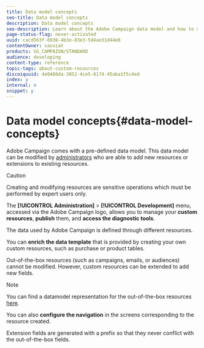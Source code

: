 ```yaml
---
title: Data model concepts
seo-title: Data model concepts
description: Data model concepts
seo-description: Learn about the Adobe Campaign data model and how to modify it.
page-status-flag: never-activated
uuid: cacd563f-6936-4b3e-83e3-5d4ae31d44e8
contentOwner: sauviat
products: SG_CAMPAIGN/STANDARD
audience: developing
content-type: reference
topic-tags: about-custom-resources
discoiquuid: 4e0468da-3052-4ce5-8174-45aba1f5c4ed
index: y
internal: n
snippet: y
---
```


# Data model concepts{#data-model-concepts}

Adobe Campaign comes with a pre-defined data model. This data model can be modified by [administrators](../../administration/using/types-of-users.md#functional-administrators) who are able to add new resources or extensions to existing resources.

>[!CAUTION]
>
>Creating and modifying resources are sensitive operations which must be performed by expert users only.

The **[!UICONTROL Administration]** > **[!UICONTROL Development]** menu, accessed via the Adobe Campaign logo, allows you to manage your **custom resources**, **publish** them, and **access the diagnostic tools**.

The data used by Adobe Campaign is defined through different resources.

You can **enrich the data template** that is provided by creating your own custom resources, such as purchase or product tables.

Out-of-the-box resources (such as campaigns, emails, or audiences) cannot be modified. However, custom resources can be extended to add new fields.

>[!NOTE]
>
>You can find a datamodel representation for the out-of-the-box resources [here](https://docs.campaign.adobe.com/doc/standard/en/datamodel/datamodel.html).

You can also **configure the navigation** in the screens corresponding to the resource created.

Extension fields are generated with a prefix so that they never conflict with the out-of-the-box fields.
